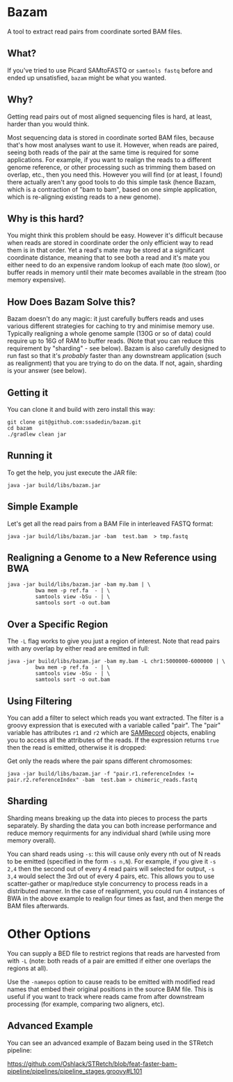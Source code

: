 # Bazam

A tool to extract read pairs from coordinate sorted BAM files.

## What?

If you've tried to use Picard SAMtoFASTQ or `samtools fastq` before and 
ended up unsatisfied, `bazam` might be what you wanted.

## Why?

Getting read pairs out of most aligned sequencing files is hard, at least,
harder than you would think.

Most sequencing data is stored in coordinate sorted BAM files, because that's
how most analyses want to use it. However, when reads are paired, seeing both
reads of the pair at the same time is required for some applications. For
example, if you want to realign the reads to a different genome reference, or
other processing such as trimming them based on overlap, etc., then you need
this.  However you will find (or at least, I found) there actually aren't any good tools to do this
simple task (hence Bazam, which is a contraction of "bam to bam", based on one simple
application, which is re-aligning existing reads to a new genome).

## Why is this hard?

You might think this problem should be easy. However it's difficult because
when reads are stored in coordinate order the only efficient way to read them
is in that order. Yet a read's mate may be stored at a significant coordinate
distance, meaning that to see both a read and it's mate you either need to do
an expensive random lookup of each mate (too slow), or buffer reads in memory
until their mate becomes available in the stream (too memory expensive).

## How Does Bazam Solve this?

Bazam doesn't do any magic: it just carefully buffers reads and uses various
different strategies for caching to try and minimise memory use. Typically
realigning a whole genome sample (130G or so of data) could require up to 16G
of RAM to buffer reads. (Note that you can reduce this requirement by
"sharding" - see below). Bazam is also carefully designed to run fast
so that it's _probably_ faster than any downstream application (such as
realignment) that you are trying to do on the data. If not, again, sharding
is your answer (see below).

## Getting it

You can clone it and build with zero install this way:

```
git clone git@github.com:ssadedin/bazam.git
cd bazam
./gradlew clean jar
```

## Running it

To get the help, you just execute the JAR file:

```
java -jar build/libs/bazam.jar
```

## Simple Example

Let's get all the read pairs from a BAM File in interleaved FASTQ format:

```
java -jar build/libs/bazam.jar -bam  test.bam  > tmp.fastq
```

## Realigning a Genome to a New Reference using BWA

```
java -jar build/libs/bazam.jar -bam my.bam | \
         bwa mem -p ref.fa  - | \
         samtools view -bSu - | \
         samtools sort -o out.bam 
```

## Over a Specific Region

The `-L` flag works to give you just a region of interest. Note that read pairs with any overlap
by either read are emitted in full: 

```
java -jar build/libs/bazam.jar -bam my.bam -L chr1:5000000-6000000 | \
         bwa mem -p ref.fa  - | \
         samtools view -bSu - | \
         samtools sort -o out.bam 
```

## Using Filtering

You can add a filter to select which reads you want extracted. The filter is a
groovy expression that is executed with a variable called "pair". The "pair"
variable has attributes `r1` and `r2` which are
[SAMRecord](https://samtools.github.io/htsjdk/javadoc/htsjdk/htsjdk/samtools/SAMRecord.html)
objects, enabling you to access all the attributes of the reads. If the
expression returns `true` then the read is emitted, otherwise it is dropped:

Get only the reads where the pair spans different chromosomes:

```
java -jar build/libs/bazam.jar -f "pair.r1.referenceIndex != pair.r2.referenceIndex" -bam  test.bam > chimeric_reads.fastq
```

## Sharding

Sharding means breaking up the data into pieces to process the parts separately.
By sharding the data you can both increase performance and reduce memory requirments
for any individual shard (while using more memory overall).

You can shard reads using `-s`: this will cause only every nth out of N reads
to be emitted (specified in the form `-s n,N`). For example, if you give it `-s
2,4` then the second out of every 4 read pairs will selected for output, `-s
3,4` would select the 3rd out of every 4 pairs, etc.  This allows you to use
scatter-gather or map/reduce style concurrency to process reads in a
distributed manner. In the case of realignment, you could run 4 instances of 
BWA in the above example to realign four times as fast, and then merge the 
BAM files afterwards.

# Other Options

You can supply a BED file to restrict regions that reads are harvested from
with `-L` (note: both reads of a pair are emitted if either one overlaps the
regions at all). 

Use the `-namepos` option to cause reads to be emitted with modified read names
that embed their original positions in the source BAM file. This is useful if
you want to track where reads came from after downstream processing (for
example, comparing two aligners, etc).

## Advanced Example

You can see an advanced example of Bazam being used in the STRetch pipeline:

https://github.com/Oshlack/STRetch/blob/feat-faster-bam-pipeline/pipelines/pipeline_stages.groovy#L101


